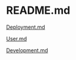 # README.md
[Deployment.md](Documentation/Deployment.md)

[User.md](Documentation/User.md)

[Development.md](Documentation/Development.md)
